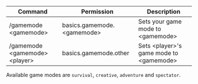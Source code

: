 | Command                        | Permission                               | Description                             |
|--------------------------------|------------------------------------------|-----------------------------------------|
| /gamemode &lt;gamemode&gt;           | basics.gamemode.&lt;gamemode&gt;       | Sets your game mode to &lt;gamemode&gt;       |
| /gamemode &lt;gamemode&gt; &lt;player&gt;  | basics.gamemode.other | Sets &lt;player&gt;'s game mode to &lt;gamemode&gt; |

Available game modes are `survival`, `creative`, `adventure` and `spectator`.